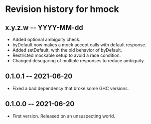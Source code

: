 # Revision history for hmock

## x.y.z.w -- YYYY-MM-dd

* Added optional ambiguity check.
* byDefault now makes a mock accept calls with default response.
* Added setDefault, with the old behavior of byDefault.
* Restricted mockable setup to avoid a race condition.
* Changed desugaring of multiple responses to reduce ambiguity.

## 0.1.0.1 -- 2021-06-20

* Fixed a bad dependency that broke some GHC versions.

## 0.1.0.0 -- 2021-06-20

* First version. Released on an unsuspecting world.
